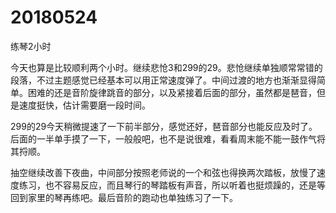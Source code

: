# 20180524

练琴2小时

今天也算是比较顺利两个小时。继续悲怆3和299的29。悲怆继续单独顺常常错的段落，不过主题感觉已经基本可以用正常速度弹了。中间过渡的地方也渐渐显得简单。困难的还是音阶旋律跳音的部分，以及紧接着后面的部分，虽然都是琶音，但是速度挺快，估计需要磨一段时间。

299的29今天稍微提速了一下前半部分，感觉还好，琶音部分也能反应及时了。后面的一半单手摸了一下，一般般吧，也不是说很难，看看周末能不能一鼓作气将其捋顺。

抽空继续改善下夜曲，中间部分按照老师说的一个和弦也得换两次踏板，放慢了速度练习，也不容易反应，而且琴行的琴踏板有声音，所以听着也挺烦躁的，还是等回到家里的琴再练吧。最后音阶的跑动也单独练习了一下。
